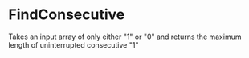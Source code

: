 # FindConsecutive
Takes an input array of only either "1" or "0" and returns the maximum length of uninterrupted consecutive "1"
